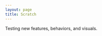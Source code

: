 ```yaml
---
layout: page
title: Scratch
---
```


Testing new features, behaviors, and visuals.

<script>
  var ShortMonthForIndex = { 0: "Jan", 1: "Feb", 2: "Mar", 3: "Apr", 4: "May", 5: "Jun", 6: "Jul", 7: "Aug", 8: "Sep", 9: "Oct", 10: "Nov", 11: "Dec" };
  var IssueUrl = "";
  var CommentsArray = [];

  function formatComment(userAvatarUrl, userHtmlUrl, userLogin, commentBodyHtml, commentTimeStamp) {
    var commentDate = new Date(commentTimeStamp);
    var shortMonth = ShortMonthForIndex[commentDate.getMonth()];
    var commentHtml = '<img src="' + userAvatarUrl + '" height="42" />';
    commentHtml += '<a href="' + userHtmlUrl + '">' + userLogin + '</a> <small>commented on ' + commentDate.getDate() + ' ' + shortMonth + ' ' + commentDate.getFullYear() + '</small>';
    commentHtml += commentBodyHtml;
    commentHtml += '<hr />';
    return commentHtml;
  }

  function updateCommentDivs(allCommentsHtml, loadCommentsHtml, leaveCommentsHtml)
  {
    if (allCommentsHtml) document.getElementById("all_comments").innerHTML = allCommentsHtml;
    if (loadCommentsHtml) document.getElementById("load_comments_button").innerHTML = loadCommentsHtml;
    if (leaveCommentsHtml) document.getElementById("leave_comment_link").innerHTML = leaveCommentsHtml;
  }

  function presentAllComments(allComments) {
    var allCommentsHtml = "";
    for (var i = 0; i < allComments.length; i++) {
      var user = allComments[i].user;
      allCommentsHtml += formatComment(user.avatar_url, user.html_url, user.login, allComments[i].body_html, allComments[i].updated_at);
    }

    updateCommentDivs(allCommentsHtml, null, null)
  }

  function updateCommentActions(allComments)
  {
    var allCommentsHtml = "";
    var loadCommentsHtml = "";
    var leaveCommentUrl = "";
    if (allComments.length === 0) {
      allCommentsHtml = "<p>No comments</p>";
      leaveCommentUrl = IssueUrl;
    }
    else {
      loadCommentsHtml = '<button class="search-submit" onclick="presentAllComments(CommentsArray)">Show ' + allComments.length + ' Comments</button>';
      leaveCommentUrl = allComments[allComments.length - 1].html_url
    }

    var leaveCommentsHtml = '<a href="' + leaveCommentUrl + '">Leave a comment</a>';
    updateCommentDivs(allCommentsHtml, loadCommentsHtml, leaveCommentsHtml)
  }

  function getGitHubApiRequestWithCompletion(url, completion)
  {
    var gitHubRequest = new XMLHttpRequest(); 
    gitHubRequest.open("GET", url, true);
    gitHubRequest.setRequestHeader("Accept", "application/vnd.github.v3.html+json");
    gitHubRequest.onreadystatechange = function() {
      if (gitHubRequest.readyState != 4 || gitHubRequest.status != 200) return;
      completion(gitHubRequest);
    };
    gitHubRequest.send();
  }

  function onCommentsUpdated(commentRequest)
  {
    CommentsArray = CommentsArray.concat(JSON.parse(commentRequest.responseText));
    var commentsPages = commentRequest.getResponseHeader("Link");
    if (commentsPages) {
      var commentsLinks = commentsPages.split(",");
      for (var i = 0; i < commentsLinks.length; i++) {
        if (commentsLinks[i].search('rel="next"') > 0) {
          var linkStart = commentsLinks[i].search("<");
          var linkStop = commentsLinks[i].search(">");
          var nextLink = commentsLinks[i].substring(linkStart + 1, linkStop);
          getGitHubApiRequestWithCompletion(nextLink, onCommentsUpdated);
          return;
        }
      }
      updateCommentActions(CommentsArray);
    }
    else {
      updateCommentActions(CommentsArray);
    }
  }

  function onSearchComplete(searchRequest) {
    var searchResults = JSON.parse(searchRequest.responseText);
    if (searchResults.total_count === 1) {
      IssueUrl = searchResults.items[0].html_url;
      getGitHubApiRequestWithCompletion(searchResults.items[0].comments_url, onCommentsUpdated);
    }
    else {
      updateCommentActions(CommentsArray);
    }
  }

  function findAndCollectComments(userName, repositoryName, issueTitle) {
    var safeQuery = encodeURI(issueTitle);
    var seachQueryUrl = "https://api.github.com/search/issues?q=" + safeQuery + "+repo:" + userName + "/" + repositoryName + "+type:issue+in:title";
    getGitHubApiRequestWithCompletion(seachQueryUrl, onSearchComplete)
  }

  findAndCollectComments("joyent", "node", "net.js - possible EventEmitter memory leak detected")
</script>

<div id="all_comments"></div>

<div id="load_comments_button"></div>

<div id="leave_comment_link"></div>
